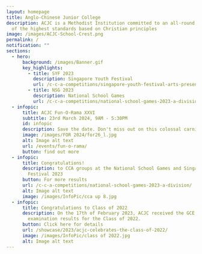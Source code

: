 ```yaml
---
layout: homepage
title: Anglo-Chinese Junior College
description: ACJC is a Methodist Institution committed to an all-round education
  of the highest standards based on Christian principles
image: /images/ACJC-School-Crest.png
permalink: /
notification: ""
sections:
  - hero:
      background: /images/Banner.gif
      key_highlights:
        - title: SYF 2023
          description: Singapore Youth Festival
          url: /c-c-a-competitions/singapore-youth-festival-arts-presentation-2023/
        - title: NSG 2023
          description: National School Games
          url: /c-c-a-competitions/national-school-games-2023-a-division/
  - infopic:
      title: ACJC Fun-O-Rama XXVI
      subtitle: 23rd March 2024, 9AM - 5:30PM
      id: infopic
      description: Save the date. Don't miss out on this colossal carnival.
      image: /images/FOR 2024/for26_l.jpg
      alt: Image alt text
      url: /events/fun-o-rama/
      button: find out more
  - infopic:
      title: Congratulations!
      description: to CCA groups at the National School Games and Singapore Youth
        Festival 2023
      button: For more results
      url: /c-c-a-competitions/national-school-games-2023-a-division/
      alt: Image alt text
      image: /images/InfoPic/cca up 8.jpg
  - infopic:
      title: Congratulations to Class of 2022
      description: On the 17th of February 2023, ACJC received the GCE A-Level
        examination results for the Class of 2022.
      button: Click here for details
      url: /showcase/2023/acjc-celebrates-the-class-of-2022/
      image: /images/InfoPic/class of 2022.jpg
      alt: Image alt text
---
```

